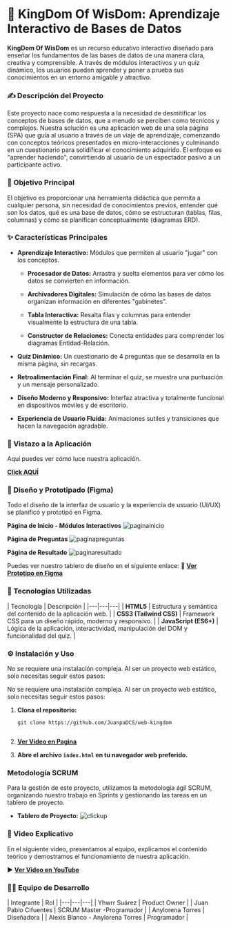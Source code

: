 # 👑 KingDom Of WisDom: Aprendizaje Interactivo de Bases de Datos

**KingDom Of WisDom** es un recurso educativo interactivo diseñado para enseñar los fundamentos de las bases de datos de una manera clara, creativa y comprensible. A través de módulos interactivos y un quiz dinámico, los usuarios pueden aprender y poner a prueba sus conocimientos en un entorno amigable y atractivo.
    

### ✍️ Descripción del Proyecto

Este proyecto nace como respuesta a la necesidad de desmitificar los conceptos de bases de datos, que a menudo se perciben como técnicos y complejos. Nuestra solución es una aplicación web de una sola página (SPA) que guía al usuario a través de un viaje de aprendizaje, comenzando con conceptos teóricos presentados en micro-interacciones y culminando en un cuestionario para solidificar el conocimiento adquirido. El enfoque es "aprender haciendo", convirtiendo al usuario de un espectador pasivo a un participante activo.

### 🎯 Objetivo Principal

El objetivo es proporcionar una herramienta didáctica que permita a cualquier persona, sin necesidad de conocimientos previos, entender qué son los datos, qué es una base de datos, cómo se estructuran (tablas, filas, columnas) y cómo se planifican conceptualmente (diagramas ERD).

### ✨ Características Principales

-   **Aprendizaje Interactivo:** Módulos que permiten al usuario "jugar" con los conceptos.
    
    -   **Procesador de Datos:** Arrastra y suelta elementos para ver cómo los datos se convierten en información.
        
    -   **Archivadores Digitales:** Simulación de cómo las bases de datos organizan información en diferentes "gabinetes".
        
    -   **Tabla Interactiva:** Resalta filas y columnas para entender visualmente la estructura de una tabla.
        
    -   **Constructor de Relaciones:** Conecta entidades para comprender los diagramas Entidad-Relación.
        
-   **Quiz Dinámico:** Un cuestionario de 4 preguntas que se desarrolla en la misma página, sin recargas.
    
-   **Retroalimentación Final:** Al terminar el quiz, se muestra una puntuación y un mensaje personalizado.
    
-   **Diseño Moderno y Responsivo:** Interfaz atractiva y totalmente funcional en dispositivos móviles y de escritorio.
    
-   **Experiencia de Usuario Fluida:** Animaciones sutiles y transiciones que hacen la navegación agradable.
    

### 📸 Vistazo a la Aplicación

Aquí puedes ver cómo luce nuestra aplicación.


[**Click AQUÍ**](https://example/)

### 🎨 Diseño y Prototipado (Figma)

Todo el diseño de la interfaz de usuario y la experiencia de usuario (UI/UX) se planificó y prototipó en Figma. 

**Página de Inicio - Módulos Interactivos** 
![paginainicio](./docs/index.png)

**Página de Preguntas** 
![paginapreguntas](./docs/preguntas.png)

**Página de Resultado** 
![paginaresultado](./docs/resultado.png)

Puedes ver nuestro tablero de diseño en el siguiente enlace:
🔗 [**Ver Prototipo en Figma**](https://www.figma.com/proto/hA6e5SNeSn7MdLrxFxyYBP/proyecto-kingdom?node-id=1-2&t=Rz5OUJsYBzhRcHOt-1)

### 🚀 Tecnologías Utilizadas

| Tecnología | Descripción | 
|---|---|---|
| **HTML5** | Estructura y semántica del contenido de la aplicación web. | 
| **CSS3 (Tailwind CSS)** | Framework CSS para un diseño rápido, moderno y responsivo. | 
| **JavaScript (ES6+)** | Lógica de la aplicación, interactividad, manipulación del DOM y funcionalidad del quiz. | 

### ⚙️ Instalación y Uso

No se requiere una instalación compleja. Al ser un proyecto web estático, solo necesitas seguir estos pasos:

No se requiere una instalación compleja. Al ser un proyecto web estático, solo necesitas seguir estos pasos:

1.  **Clona el repositorio:**
    
    ```
    git clone https://github.com/JuanpaDCS/web-kingdom
    
    
    ```
    
    
2. [**Ver Video en Pagina**](https://juanpadcs.github.io/web-kingdom/ "null")
    
        
   
    
3.  **Abre el archivo `index.html` en tu navegador web preferido.**
    
### Metodología SCRUM

Para la gestión de este proyecto, utilizamos la metodología ágil SCRUM, organizando nuestro trabajo en Sprints y gestionando las tareas en un tablero de proyecto.

- **Tablero de Proyecto:** 
![clickup](./docs/tablero.jpg)
    

### 🎥 Video Explicativo

En el siguiente video, presentamos al equipo, explicamos el contenido teórico y demostramos el funcionamiento de nuestra aplicación.

▶️ [**Ver Video en YouTube**](https://www.google.com/search?q=%5BAQU%C3%8D_EL_ENLACE_A_TU_VIDEO%5D "null")

### 🧑‍💻 Equipo de Desarrollo


| Integrante | Rol | 
|---|---|---|
| Yhwrr Suárez | Product Owner | 
| Juan Pablo Cifuentes | SCRUM Master -Programador | 
| Anylorena Torres | Diseñadora | 
| Alexis Blanco - Anylorena Torres | Programador | 
